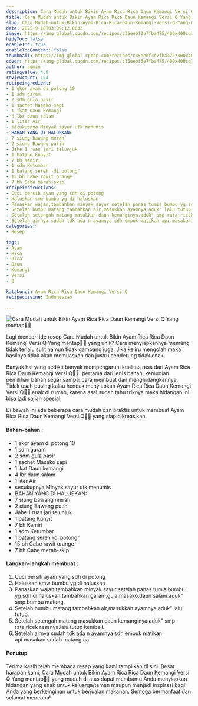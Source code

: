 ```yaml
---
description: Cara Mudah untuk Bikin Ayam Rica Rica Daun Kemangi Versi Q Yang mantap"
title: Cara Mudah untuk Bikin Ayam Rica Rica Daun Kemangi Versi Q Yang mantap
slug: Cara-Mudah-untuk-Bikin-Ayam-Rica-Rica-Daun-Kemangi-Versi-Q-Yang-mantap
date: 2022-9-18T03:09:12.063Z
image: https://img-global.cpcdn.com/recipes/c35eebf3e7fba475/400x400cq70/photo.jpg
hideToc: false
enableToc: true
enableTocContent: false
thumbnail: https://img-global.cpcdn.com/recipes/c35eebf3e7fba475/400x400cq70/photo.jpg
cover: https://img-global.cpcdn.com/recipes/c35eebf3e7fba475/400x400cq70/photo.jpg
author: admin
ratingvalue: 4.8
reviewcount: 124
recipeingredient:
- 1 ekor ayam di potong 10
- 1 sdm garam
- 2 sdm gula pasir
- 1 sachet Masako sapi
- 1 ikat Daun kemangi
- 4 lbr daun salam
- 1 liter Air
- secukupnya Minyak sayur utk menumis
- BAHAN YANG DI HALUSKAN:
- 7 siung bawang merah
- 2 siung Bawang putih
- Jahe 1 ruas jari telunjuk
- 1 batang Kunyit
- 7 bh Kemiri
- 1 sdm Ketumbar
- 1 batang sereh -di potong"
- 15 bh Cabe rawit orange
- 7 bh Cabe merah-skip
recipeinstructions:
- Cuci bersih ayam yang sdh di potong
- Haluskan smw bumbu yg di haluskan
- Panaskan wajan,tambahkan minyak sayur setelah panas tumis bumbu yg sdh di haluskan.tambahkan garam,gula,masako.daun salam.aduk" smp bumbu matang.
- Setelah bumbu matang tambahkan air,masukkan ayamnya.aduk" lalu tutup.
- Setelah setengah matang masukkan daun kemanginya.aduk" smp rata,ricek rasanya.lalu tutup kembali.
- Setelah airnya sudah tdk ada n ayamnya sdh empuk matikan api.masakan sudah matang.ca
categories:
- Resep

tags:
- Ayam
- Rica
- Rica
- Daun
- Kemangi
- Versi
- Q

katakunci: Ayam Rica Rica Daun Kemangi Versi Q
recipecuisine: Indonesian

---
```


![Cara Mudah untuk Bikin Ayam Rica Rica Daun Kemangi Versi Q Yang mantap👩‍🍳](https://img-global.cpcdn.com/recipes/c35eebf3e7fba475/400x400cq70/photo.jpg)

Lagi mencari ide resep Cara Mudah untuk Bikin Ayam Rica Rica Daun Kemangi Versi Q Yang mantap👩‍🍳 yang unik? Cara menyiapkannya memang tidak terlalu sulit namun tidak gampang juga. Jika keliru mengolah maka hasilnya tidak akan memuaskan dan justru cenderung tidak enak.

Banyak hal yang sedikit banyak mempengaruhi kualitas rasa dari Ayam Rica Rica Daun Kemangi Versi Q👩‍🍳, pertama dari jenis bahan, kemudian pemilihan bahan segar sampai cara membuat dan menghidangkannya. Tidak usah pusing kalau hendak menyiapkan Ayam Rica Rica Daun Kemangi Versi Q👩‍🍳 enak di rumah, karena asal sudah tahu triknya maka hidangan ini bisa jadi sajian spesial.

Di bawah ini ada beberapa cara mudah dan praktis untuk membuat Ayam Rica Rica Daun Kemangi Versi Q👩‍🍳 yang siap dikreasikan.

<!--inarticleads1-->

#### Bahan-bahan :

- 1 ekor ayam di potong 10
- 1 sdm garam
- 2 sdm gula pasir
- 1 sachet Masako sapi
- 1 ikat Daun kemangi
- 4 lbr daun salam
- 1 liter Air
- secukupnya Minyak sayur utk menumis
- BAHAN YANG DI HALUSKAN:
- 7 siung bawang merah
- 2 siung Bawang putih
- Jahe 1 ruas jari telunjuk
- 1 batang Kunyit
- 7 bh Kemiri
- 1 sdm Ketumbar
- 1 batang sereh -di potong"
- 15 bh Cabe rawit orange
- 7 bh Cabe merah-skip

<!--inarticleads2-->

#### Langkah-langkah membuat :

1. Cuci bersih ayam yang sdh di potong
1. Haluskan smw bumbu yg di haluskan
1. Panaskan wajan,tambahkan minyak sayur setelah panas tumis bumbu yg sdh di haluskan.tambahkan garam,gula,masako.daun salam.aduk" smp bumbu matang.
1. Setelah bumbu matang tambahkan air,masukkan ayamnya.aduk" lalu tutup.
1. Setelah setengah matang masukkan daun kemanginya.aduk" smp rata,ricek rasanya.lalu tutup kembali.
1. Setelah airnya sudah tdk ada n ayamnya sdh empuk matikan api.masakan sudah matang.ca

#### Penutup

Terima kasih telah membaca resep yang kami tampilkan di sini. Besar harapan kami, Cara Mudah untuk Bikin Ayam Rica Rica Daun Kemangi Versi Q Yang mantap👩‍🍳 yang mudah di atas dapat membantu Anda menyiapkan hidangan yang enak untuk keluarga/teman maupun menjadi inspirasi bagi Anda yang berkeinginan untuk berjualan makanan. Semoga bermanfaat dan selamat mencoba!